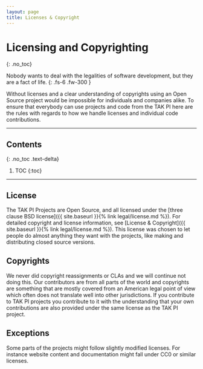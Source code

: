 ```yaml
---
layout: page
title: Licenses & Copyright
---
```


# Licensing and Copyrighting
{: .no_toc}

Nobody wants to deal with the legalities of software development, but they are a fact of life.
{: .fs-6 .fw-300 }

Without licenses and a clear understanding of copyrights using an Open Source project would be impossible for individuals and companies alike. To ensure that everybody can use projects and code from the TAK PI here are the rules with regards to how we handle licenses and individual code contributions.

---

## Contents
{: .no_toc .text-delta}

1. TOC
{:toc}

---

## License

The TAK PI Projects are Open Source, and all licensed under the [three clause BSD license]({{ site.baseurl }}{% link legal/license.md %}). For detailed copyright and license information, see [License & Copyright]({{ site.baseurl }}{% link legal/license.md %}). This license was chosen to let people do almost anything they want with the projects, like making and distributing closed source versions.

## Copyrights

We never did copyright reassignments or CLAs and we will continue not doing this. Our contributors are from all parts of the world and copyrights are something that are mostly covered from an American legal point of view which often does not translate well into other jurisdictions. If you contribute to TAK PI projects you contribute to it with the understanding that your own contributions are also provided under the same license as the TAK PI project.

## Exceptions

Some parts of the projects might follow slightly modified licenses. For instance website content and documentation might fall under CC0 or similar licenses.

